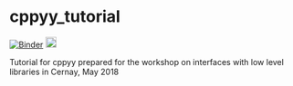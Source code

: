 # cppyy_tutorial
[![Binder](https://mybinder.org/badge.svg)](https://mybinder.org/v2/gh/bluehood/cppyy_tutorial/master?filepath=cppyy_tutorial.ipynb)
<a href="https://cern.ch/swanserver/cgi-bin/go?projurl=https://github.com/dpiparo/swanExamples.git"><img src="http://swanserver.web.cern.ch/swanserver/images/badge_swan_white_150.png" height="19" ></a>

Tutorial for cppyy prepared for the workshop on interfaces with low level libraries in Cernay, May 2018
